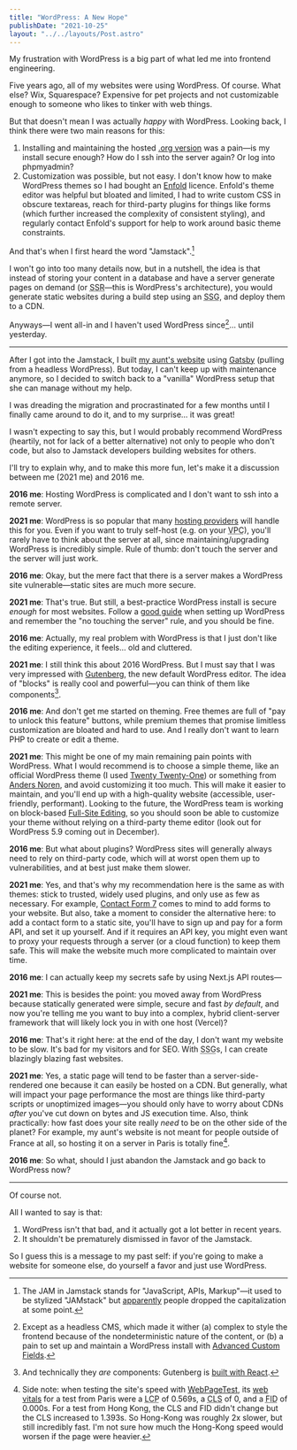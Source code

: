 ```yaml
---
title: "WordPress: A New Hope"
publishDate: "2021-10-25"
layout: "../../layouts/Post.astro"
---
```


My frustration with WordPress is a big part of what led me into frontend engineering.

Five years ago, all of my websites were using WordPress. Of course. What else? Wix, Squarespace? Expensive for pet projects and not customizable enough to someone who likes to tinker with web things.

But that doesn't mean I was actually _happy_ with WordPress. Looking back, I think there were two main reasons for this:

1. Installing and maintaining the hosted [.org version](https://wordpress.org/support/article/wordpress-vs-wordpress-com/) was a pain—is my install secure enough? How do I ssh into the server again? Or log into phpmyadmin?
2. Customization was possible, but not easy. I don't know how to make WordPress themes so I had bought an [Enfold](https://themeforest.net/item/enfold-responsive-multipurpose-theme/4519990) licence. Enfold's theme editor was helpful but bloated and limited, I had to write custom CSS in obscure textareas, reach for third-party plugins for things like forms (which further increased the complexity of consistent styling), and regularly contact Enfold's support for help to work around basic theme constraints.

And that's when I first heard the word "Jamstack".[^1]

I won't go into too many details now, but in a nutshell, the idea is that instead of storing your content in a database and have a server generate pages on demand (or <abbr title="Server-Side Rendering">SSR</abbr>—this is WordPress's architecture), you would generate static websites during a build step using an <abbr title="Static Site Generator">SSG</abbr>, and deploy them to a CDN.

Anyways—I went all-in and I haven't used WordPress since[^2]... until yesterday.

---

After I got into the Jamstack, I built [my aunt's website](https://montpellier.yoga/) using [Gatsby](https://www.gatsbyjs.com/) (pulling from a headless WordPress). But today, I can't keep up with maintenance anymore, so I decided to switch back to a "vanilla" WordPress setup that she can manage without my help.

I was dreading the migration and procrastinated for a few months until I finally came around to do it, and to my surprise... it was great!

I wasn't expecting to say this, but I would probably recommend WordPress (heartily, not for lack of a better alternative) not only to people who don't code, but also to Jamstack developers building websites for others.

I'll try to explain why, and to make this more fun, let's make it a discussion between me (2021 me) and 2016 me.

**2016 me**: Hosting WordPress is complicated and I don't want to ssh into a remote server.

**2021 me**: WordPress is so popular that many [hosting providers](https://wordpress.org/hosting/) will handle this for you. Even if you want to truly self-host (e.g. on your <abbr title="Virtual Private Cloud">VPC</abbr>), you'll rarely have to think about the server at all, since maintaining/upgrading WordPress is incredibly simple. Rule of thumb: don't touch the server and the server will just work.

**2016 me**: Okay, but the mere fact that there is a server makes a WordPress site vulnerable—static sites are much more secure.

**2021 me**: That's true. But still, a best-practice WordPress install is secure _enough_ for most websites. Follow a [good guide](https://wordpress.org/support/article/hardening-wordpress/) when setting up WordPress and remember the "no touching the server" rule, and you should be fine.

**2016 me**: Actually, my real problem with WordPress is that I just don't like the editing experience, it feels... old and cluttered.

**2021 me**: I still think this about 2016 WordPress. But I must say that I was very impressed with [Gutenberg](https://wordpress.org/gutenberg/), the new default WordPress editor. The idea of "blocks" is really cool and powerful—you can think of them like components[^4].

**2016 me**: And don't get me started on theming. Free themes are full of "pay to unlock this feature" buttons, while premium themes that promise limitless customization are bloated and hard to use. And I really don't want to learn PHP to create or edit a theme.

**2021 me**: This might be one of my main remaining pain points with WordPress. What I would recommend is to choose a simple theme, like an official WordPress theme (I used [Twenty Twenty-One](https://wordpress.com/theme/twentytwentyone)) or something from [Anders Noren](https://andersnoren.se/teman/), and avoid customizing it too much. This will make it easier to maintain, and you'll end up with a high-quality website (accessible, user-friendly, performant). Looking to the future, the WordPress team is working on block-based [Full-Site Editing](https://make.wordpress.org/design/handbook/focuses/full-site-editing/), so you should soon be able to customize your theme without relying on a third-party theme editor (look out for WordPress 5.9 coming out in December).

**2016 me**: But what about plugins? WordPress sites will generally always need to rely on third-party code, which will at worst open them up to vulnerabilities, and at best just make them slower.

**2021 me**: Yes, and that's why my recommendation here is the same as with themes: stick to trusted, widely used plugins, and only use as few as necessary. For example, [Contact Form 7](https://wordpress.org/plugins/contact-form-7/) comes to mind to add forms to your website. But also, take a moment to consider the alternative here: to add a contact form to a static site, you'll have to sign up and pay for a form API, and set it up yourself. And if it requires an API key, you might even want to proxy your requests through a server (or a cloud function) to keep them safe. This will make the website much more complicated to maintain over time.

**2016 me**: I can actually keep my secrets safe by using Next.js API routes—

**2021 me**: This is besides the point: you moved away from WordPress because statically generated were simple, secure and fast _by default_, and now you're telling me you want to buy into a complex, hybrid client-server framework that will likely lock you in with one host (Vercel)?

**2016 me**: That's it right here: at the end of the day, I don't want my website to be slow. It's bad for my visitors and for SEO. With <abbr title="Static Site Generator">SSG</abbr>s, I can create blazingly blazing fast websites.

**2021 me**: Yes, a static page will tend to be faster than a server-side-rendered one because it can easily be hosted on a CDN. But generally, what will impact your page performance the most are things like third-party scripts or unoptimized images—you should only have to worry about CDNs _after_ you've cut down on bytes and JS execution time. Also, think practically: how fast does your site really _need_ to be on the other side of the planet? For example, my aunt's website is not meant for people outside of France at all, so hosting it on a server in Paris is totally fine[^3].

**2016 me**: So what, should I just abandon the Jamstack and go back to WordPress now?

---

Of course not.

All I wanted to say is that:

1. WordPress isn't that bad, and it actually got a lot better in recent years.
2. It shouldn't be prematurely dismissed in favor of the Jamstack.

So I guess this is a message to my past self: if you're going to make a website for someone else, do yourself a favor and just use WordPress.

[^1]: The JAM in Jamstack stands for "JavaScript, APIs, Markup"—it used to be stylized "JAMstack" but [apparently](https://en.wikipedia.org/wiki/Jamstack) people dropped the capitalization at some point.
[^2]: Except as a headless CMS, which made it wither (a) complex to style the frontend because of the nondeterministic nature of the content, or (b) a pain to set up and maintain a WordPress install with [Advanced Custom Fields](https://www.advancedcustomfields.com/).
[^3]: Side note: when testing the site's speed with [WebPageTest](https://www.webpagetest.org/), its [web vitals](https://web.dev/vitals/) for a test from Paris were a <abbr title="Largest Contentful Paint">LCP</abbr> of 0.569s, a <abbr title="Cumulative Layout Shift">CLS</abbr> of 0, and a <abbr title="First Input Delay">FID</abbr> of 0.000s. For a test from Hong Kong, the CLS and FID didn't change but the CLS increased to 1.393s. So Hong-Kong was roughly 2x slower, but still incredibly fast. I'm not sure how much the Hong-Kong speed would worsen if the page were heavier.
[^4]: And technically they _are_ components: Gutenberg is [built with React](https://github.com/WordPress/gutenberg).
